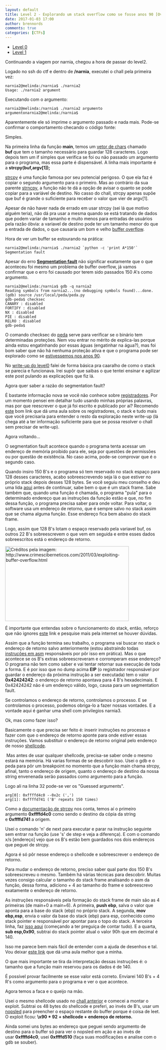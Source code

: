```yaml
---
layout: default
title: Level 2 - Explorando um stack overflow como se fosse anos 90 [OverTheWire CTF – Narnia] write-up
date: 2017-01-03 17:00
author: brennords
comments: true
categories: [CTFs]
---
```

<ul>
    <li><a href="https://brenn0.wordpress.com/2016/12/06/level-0-overthewire-ctf-narnia-write-up/">Level 0</a></li>
    <li><a href="https://brenn0.wordpress.com/2016/12/13/level-1-overthewire-ctf-narnia-write-up/">Level 1</a></li>
</ul>

Continuando a viagem por narnia, chegou a hora de passar do level2.

Logado no ssh do ctf e dentro de <strong>/narnia</strong>, executei o chall pela primeira vez:

```
narnia2@melinda:/narnia$ ./narnia2
Usage: ./narnia2 argument
```

Executando com o argumento:

```
narnia2@melinda:/narnia$ ./narnia2 argumento
argumentonarnia2@melinda:/narnia$
```

Aparentemente ele só imprime o argumento passado e nada mais. Pode-se confirmar o comportamento checando o código fonte:

<script src="https://gist.github.com/anonymous/9eb7a87061a1436de489ac2136ca9ce5.js"></script>

Simples.

Na primeira linha da função <strong>main</strong>, temos um <a href="http://linguagemc.com.br/string-em-c-vetor-de-caracteres/">vetor de chars</a> chamado <strong>buf </strong>que tem o tamanho necessário para guardar 128 caracteres. Logo depois tem um if simples que verifica se foi ou não passado um argumento para o programa, mas essa parte é dispensável. A linha mais importante é a <strong>strcpy(buf,argv[1]);</strong>

<a href="http://www.cprogressivo.net/2013/03/strcpy-Como-copiar-uma-String-em-C.html">strcpy</a> é uma função famosa por seu potencial perigoso. O que ela faz é copiar o segundo argumento para o primeiro. Mas ao contrário da sua parente <a href="http://linguagemc.com.br/a-biblioteca-string-h/">strncpy</a>, a função não te dá a opção de avisar o quanto se pode copiar para a variável de destino. No casso do chall, strcpy apenas supõe que buf é grande o suficiente para receber o valor que vier de argv[1].

Apesar de não haver nada de errado em usar strcpy (sei lá que motivo alguém teria), não dá pra usar a mesma quando se está tratando de dados que podem variar de tamanho e muito menos para entradas de usuários pela razão óbvia: a variavel de destino pode ter um tamanho menor do que a entrada de dados, o que causaria um bom e velho <a href="https://pt.wikipedia.org/wiki/Transbordamento_de_dados">buffer overflow</a>.

Hora de ver um buffer se estourando na prática:

```
narnia2@melinda:/narnia$ ./narnia2 `python -c 'print A*150'`
Segmentation fault
```

Apesar do erro <strong><a href="https://pt.wikipedia.org/wiki/Falha_de_segmenta%C3%A7%C3%A3o">Segmentation fault</a></strong> não significar exatamente que o que aconteceu foi mesmo um problema de buffer overflow, já vamos confirmar que o erro foi causado por terem sido passados 150 A's como argumento.

```
narnia2@melinda:/narnia$ gdb -q narnia2
Reading symbols from narnia2...(no debugging symbols found)...done.
(gdb) source /usr/local/peda/peda.py
gdb-peda$ checksec
CANARY : disabled
FORTIFY : disabled
NX : disabled
PIE : disabled
RELRO : disabled
gdb-peda$
```

O comando checksec do <a href="https://github.com/longld/peda">peda</a> serve para verificar se o binário tem determinadas proteções. Nem vou entrar no mérito de explica-las porque ainda estou engatinhando por essas águas (engatinhar na água?), mas foi bom saber que não há nenhuma proteção ativa e que o programa pode ser explorado como se <a href="http://insecure.org/stf/smashstack.html">estivessemos nos anos 90</a>.

No <a href="https://brenn0.wordpress.com/2016/12/06/level-0-overthewire-ctf-narnia-write-up/">write-up do level0</a> falei de forma básica pra caaralho de como o stack se parecia e funcionava. Irei supôr que saibas o que tentei ensinar e agilizar este post pulando as explicações que fiz lá.

Agora quer saber a razão do segmentation fault?

<script src="https://gist.github.com/anonymous/25d4109f19931355b815b4eb1b9f28f9.js"></script>

É bastante informação nova se você não conhece sobre <a href="http://www.numaboa.com.br/informatica/queisso/521-registradores">registradores</a>. Por um momento pensei em detalhar tudo usando minhas próprias palavras, mas por que reescrever o que já foi escrito e publicado por aí? Recomendo <a href="http://www.crimesciberneticos.com/2011/03/exploiting-buffer-overflow.html">este</a> bom link que dá uma aula sobre os registradores, o stack e tudo mais que você precisaria para entender o resto da exploração neste write-up (lá chega até a ter informação suficiente para que se possa resolver o chall sem precisar de write-up).

Agora voltando...

O segmentation fault acontece quando o programa tenta acessar um endereço de memória proibido para ele, seja por questões de permissões ou por questão de existência. No caso acima, pode-se comprovar que é o segundo caso.

Quando insiro 150 B's e o programa só tem reservado no stack espaço para 128 desses caracteres, acabo sobreescrevendo seja lá o que estiver no próprio stack depois desses 128 bytes. Se você seguiu meu conselho e deu uma lida <a href="http://www.crimesciberneticos.com/2011/03/exploiting-buffer-overflow.html">aqui</a> antes de continuar, sabe bem o que é um stack frame. Sabe também que, quando uma função é chamada, o programa "pula" para o determinado endereço que as instruções da função estão e que, no fim dessa função, o programa precisa saber para onde voltar. Para voltar, o software usa um endereço de retorno, que é sempre salvo no stack assim que se chama alguma função. Esse endereço fica bem abaixo do stack frame.

Logo, assim que 128 B's lotam o espaço reservado pela variavel buf, os outros 22 B's sobreescrevem o que vem em seguida e entre esses dados sobreescritos está o endereço de retorno.

<img class="size-full wp-image-1366" src="https://brenn0.files.wordpress.com/2016/12/stack_frame.jpg" alt="Créditos pela imagem: http://www.crimesciberneticos.com/2011/03/exploiting-buffer-overflow.html" width="400" height="241" />

É importante que entendas sobre o funcionamento do stack, então, reforço que não ignores <a href="http://www.crimesciberneticos.com/2011/03/exploiting-buffer-overflow.html">este</a> link e pesquise mais pela internet se houver dúvidas.

Assim que a função termina seu trabalho, o programa vai buscar no stack o endereço de retorno salvo anteriormente (estou abstraindo todas <a href="http://www.cin.ufpe.br/~arfs/Assembly/apostilas/Tutorial%20Assembly%20-%20Gavin/Default.htm">instruções em asm</a> responsáveis por pôr isso em prática). Mas o que acontece se os B's extras sobreescreveram e corromperam esse endereço? O programa não tem como saber e vai tentar retornar sua execução de toda a forma. E é por isso que no dump acima <strong>EIP</strong> (o registrador responsável por guardar o endereço da próxima instrução a ser executada) tem o valor <strong>0x42424242</strong>: o endereço de retorno apontava para 4 B's hexadecimais. E 0x42424242 não é um endereço válido, logo, causa para um segmentation fault.

Se controlamos o endereço de retorno, controlamos o processo. E se controlamos o processo, podemos obriga-lo a fazer nossas vontades. E a vontade aqui é ganhar uma shell com privilegios narnia3.

Ok, mas como fazer isso?

Basicamente o que precisa ser feito é: inserir instruções no processo e fazer com que o endereço de retorno aponte para onde estiver essas instruções. Vamos substituir o endereço de retorno original pelo endereço de nosso <a href="https://brenn0.wordpress.com/2016/12/13/level-1-overthewire-ctf-narnia-write-up/" target="_blank" rel="noopener">shellcode</a>.

 Mas antes de usar qualquer shellcode, precisa-se saber onde o mesmo estará na memória. Há varias formas de se descobrir isso. Usei o gdb e o peda para pôr um breakpoint no momento que a função main chama strcpy, afinal, tanto o endereço de origem, quanto o endereço de destino da nossa string envenenada serão passados como argumento para a função.

<script src="https://gist.github.com/anonymous/6a126497f672ea88e5f3760f4897062b.js"></script>

Logo ali na linha 32 pode-se ver os "Guessed arguments".

```
arg[0]: 0xffffd4c0 --0x2c (',')
arg[1]: 0xffffd741 ('B' repeats 150 times)
```

Como a <a href="http://www.cplusplus.com/reference/cstring/strcpy/">documentação de strcpy</a> nos conta, temos aí o primeiro argumento <strong>0xffffd4c0</strong> como sendo o destino da cópia da string e <strong>0xffffd741</strong> a origem.

<script src="https://gist.github.com/anonymous/caf593f9ec433eafa6fbde9ab756a452.js"></script>

Usei o comando 'n' de next para executar e parar na instrução seguinte sem entrar na função (use 's' de step e veja a diferença). E com o comando x/s [endereço] vejo que os B's estão bem guardados nos dois endereços que peguei de strcpy.

Agora é só pôr nesse endereço o shellcode e sobreescrever o endereço de retorno.

Para mudar o endereço de retorno, preciso saber qual parte dos 150 B's sobreescreveu o mesmo. Também há várias técnicas para descobrir. Muitas vezes consigo calcular o tamanho do stack frame analisando o asm da função, dessa forma, adiciono + 4 ao tamanho do frame e sobreescrevo exatamente o endereço de retorno.

<script src="https://gist.github.com/anonymous/fb9335ee41a863cc8bab2aa94b205e90.js"></script>

As instruções responsáveis pela formação do stack frame de main são as 4 primeiras (de main+0 a main+6). A primeira, <strong>push ebp</strong>, salva o valor que aponta para a base do stack (ebp) no próprio stack. A segunda, <strong>mov ebp,esp</strong>, envia o valor da base do stack (ebp) para esp, conhecido como stack pointer e responsável por apontar para o topo do stack. A terceira linha, faz <a href="https://stackoverflow.com/questions/24588858/and-esp-0xfffffff0">isso aqui</a> (começando a ter preguiça de contar tudo). E a quarta, <strong>sub esp,0x90</strong>, subtrai do stack pointer atual o valor 90h que em decimal é 140.

Isso me parece bem mais fácil de entender com a ajuda de desenhos e tal. Vou deixar <a href="http://duartes.org/gustavo/blog/post/journey-to-the-stack/">este link</a> que dá uma aula melhor que a minha.

O que mais importante se tira da interpretação dessas instruções é: o tamanho que a função main reservou para os dados é de 140.

É possível provar facilmente se esse valor está correto. Enviarei 140 B's + 4 R's como argumento para o programa e ver o que acontece.

<script src="https://gist.github.com/anonymous/564696a8bb80e15d470f2d789feaa5f5.js"></script>

Agora temos a faca e o queijo na mão.

Usei o mesmo shellcode usado no <a href="https://brenn0.wordpress.com/2016/12/13/level-1-overthewire-ctf-narnia-write-up/">chall anterior</a> e comecei a montar o exploit. Subtrai os 48 bytes do shellcode e preferi, ao invés de B's, usar um <a href="https://en.wikipedia.org/wiki/NOP_slide">nopsled</a> para preencher o espaço restante do buffer porque é coisa de leet. O exploit ficou: <strong>\x90 * 92 + shellcode + endereço de retorno.</strong>

Ainda somei uns bytes ao endereço que peguei sendo argumento de destino para o buffer só para ver o nopsled em ação e ao invés de usar <strong>0xffffd4c0</strong>, usei <strong>0xffffd510 </strong>(faça suas modificações e analise com o gdb se souber).

<script src="https://gist.github.com/nick-belane/4b353b3fe9075043af5701d3f0436e7b.js"></script>
